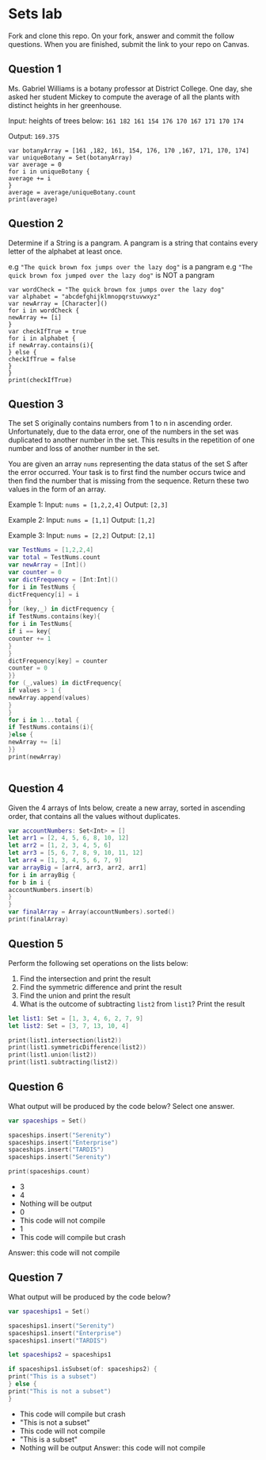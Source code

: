 # Sets lab

Fork and clone this repo. On your fork, answer and commit the follow questions. When you are finished, submit the link to your repo on Canvas.


## Question 1

Ms. Gabriel Williams is a botany professor at District College. One day, she asked her student Mickey to compute the average of all the plants with distinct heights in her greenhouse.

Input: heights of trees below:
`161 182 161 154 176 170 167 171 170 174`

Output:
`169.375`
```
var botanyArray = [161 ,182, 161, 154, 176, 170 ,167, 171, 170, 174]
var uniqueBotany = Set(botanyArray)
var average = 0
for i in uniqueBotany {
average += i
}
average = average/uniqueBotany.count
print(average)
```

## Question 2

Determine if a String is a pangram. A pangram is a string that contains every letter of the alphabet at least once.

e.g `"The quick brown fox jumps over the lazy dog"` is a pangram
e.g `"The quick brown fox jumped over the lazy dog"` is NOT a pangram
```
var wordCheck = "The quick brown fox jumps over the lazy dog"
var alphabet = "abcdefghijklmnopqrstuvwxyz"
var newArray = [Character]()
for i in wordCheck {
newArray += [i]
}
var checkIfTrue = true
for i in alphabet {
if newArray.contains(i){
} else {
checkIfTrue = false
}
}
print(checkIfTrue)

```

## Question 3

The set S originally contains numbers from 1 to n in ascending order. Unfortunately, due to the data error, one of the numbers in the set was duplicated to another number in the set. This results in the repetition of one number and loss of another number in the set.

You are given an array `nums` representing the data status of the set S after the error occurred. Your task is to first find the number occurs twice and then find the number that is missing from the sequence. Return these two values in the form of an array.

Example 1:
Input: `nums = [1,2,2,4]`
Output: `[2,3]`

Example 2:
Input: `nums = [1,1]`
Output: `[1,2]`

Example 3:
Input: `nums = [2,2]`
Output: `[2,1]`

```swift
var TestNums = [1,2,2,4]
var total = TestNums.count
var newArray = [Int]()
var counter = 0
var dictFrequency = [Int:Int]()
for i in TestNums {
dictFrequency[i] = i
}
for (key,_) in dictFrequency {
if TestNums.contains(key){
for i in TestNums{
if i == key{
counter += 1
}
}
dictFrequency[key] = counter
counter = 0
}}
for (_,values) in dictFrequency{
if values > 1 {
newArray.append(values)
}
}
for i in 1...total {
if TestNums.contains(i){
}else {
newArray += [i]
}}
print(newArray)



```

## Question 4

Given the 4 arrays of Ints below, create a new array, sorted in ascending order, that contains all the values without duplicates.

```swift
var accountNumbers: Set<Int> = []
let arr1 = [2, 4, 5, 6, 8, 10, 12]
let arr2 = [1, 2, 3, 4, 5, 6]
let arr3 = [5, 6, 7, 8, 9, 10, 11, 12]
let arr4 = [1, 3, 4, 5, 6, 7, 9]
var arrayBig = [arr4, arr3, arr2, arr1]
for i in arrayBig {
for b in i {
accountNumbers.insert(b)
}
}
var finalArray = Array(accountNumbers).sorted()
print(finalArray)

```


## Question 5

Perform the following set operations on the lists below:

1. Find the intersection and print the result
2. Find the symmetric difference and print the result
3. Find the union and print the result
4. What is the outcome of subtracting `list2` from `list1`? Print the result

```swift
let list1: Set = [1, 3, 4, 6, 2, 7, 9]
let list2: Set = [3, 7, 13, 10, 4]

print(list1.intersection(list2))
print(list1.symmetricDifference(list2))
print(list1.union(list2))
print(list1.subtracting(list2))
```


## Question 6

What output will be produced by the code below? Select one answer.

```swift
var spaceships = Set()

spaceships.insert("Serenity")
spaceships.insert("Enterprise")
spaceships.insert("TARDIS")
spaceships.insert("Serenity")

print(spaceships.count)
```

- 3
- 4
- Nothing will be output
- 0
- This code will not compile
- 1
- This code will compile but crash

Answer: this code will not compile

## Question 7

What output will be produced by the code below?

```swift
var spaceships1 = Set()

spaceships1.insert("Serenity")
spaceships1.insert("Enterprise")
spaceships1.insert("TARDIS")

let spaceships2 = spaceships1

if spaceships1.isSubset(of: spaceships2) {
print("This is a subset")
} else {
print("This is not a subset")
}
```

- This code will compile but crash
- "This is not a subset"
- This code will not compile
- "This is a subset"
- Nothing will be output
Answer: this code will not compile
